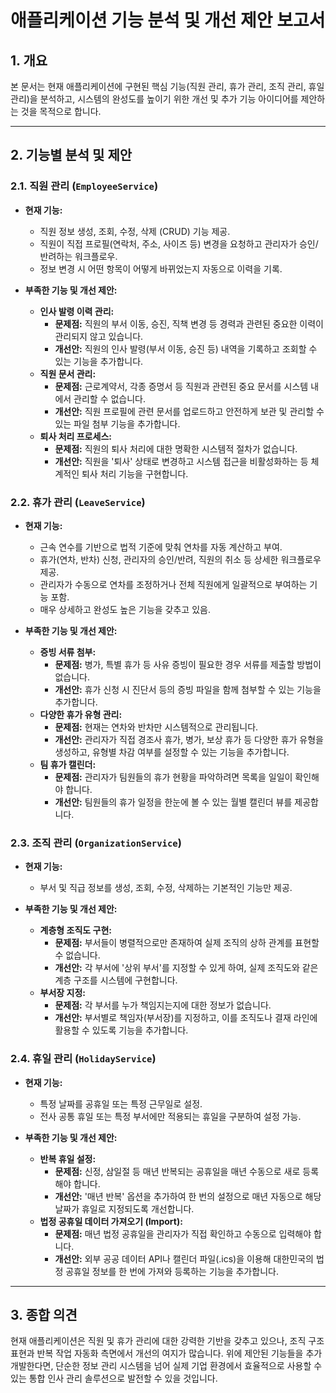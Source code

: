 # 애플리케이션 기능 분석 및 개선 제안 보고서

## 1. 개요
본 문서는 현재 애플리케이션에 구현된 핵심 기능(직원 관리, 휴가 관리, 조직 관리, 휴일 관리)을 분석하고, 시스템의 완성도를 높이기 위한 개선 및 추가 기능 아이디어를 제안하는 것을 목적으로 합니다.

---

## 2. 기능별 분석 및 제안

### 2.1. 직원 관리 (`EmployeeService`)
- **현재 기능:**
    - 직원 정보 생성, 조회, 수정, 삭제 (CRUD) 기능 제공.
    - 직원이 직접 프로필(연락처, 주소, 사이즈 등) 변경을 요청하고 관리자가 승인/반려하는 워크플로우.
    - 정보 변경 시 어떤 항목이 어떻게 바뀌었는지 자동으로 이력을 기록.

- **부족한 기능 및 개선 제안:**
    - **인사 발령 이력 관리:**
        - **문제점:** 직원의 부서 이동, 승진, 직책 변경 등 경력과 관련된 중요한 이력이 관리되지 않고 있습니다.
        - **개선안:** 직원의 인사 발령(부서 이동, 승진 등) 내역을 기록하고 조회할 수 있는 기능을 추가합니다.
    - **직원 문서 관리:**
        - **문제점:** 근로계약서, 각종 증명서 등 직원과 관련된 중요 문서를 시스템 내에서 관리할 수 없습니다.
        - **개선안:** 직원 프로필에 관련 문서를 업로드하고 안전하게 보관 및 관리할 수 있는 파일 첨부 기능을 추가합니다.
    - **퇴사 처리 프로세스:**
        - **문제점:** 직원의 퇴사 처리에 대한 명확한 시스템적 절차가 없습니다.
        - **개선안:** 직원을 '퇴사' 상태로 변경하고 시스템 접근을 비활성화하는 등 체계적인 퇴사 처리 기능을 구현합니다.

### 2.2. 휴가 관리 (`LeaveService`)
- **현재 기능:**
    - 근속 연수를 기반으로 법적 기준에 맞춰 연차를 자동 계산하고 부여.
    - 휴가(연차, 반차) 신청, 관리자의 승인/반려, 직원의 취소 등 상세한 워크플로우 제공.
    - 관리자가 수동으로 연차를 조정하거나 전체 직원에게 일괄적으로 부여하는 기능 포함.
    - 매우 상세하고 완성도 높은 기능을 갖추고 있음.

- **부족한 기능 및 개선 제안:**
    - **증빙 서류 첨부:**
        - **문제점:** 병가, 특별 휴가 등 사유 증빙이 필요한 경우 서류를 제출할 방법이 없습니다.
        - **개선안:** 휴가 신청 시 진단서 등의 증빙 파일을 함께 첨부할 수 있는 기능을 추가합니다.
    - **다양한 휴가 유형 관리:**
        - **문제점:** 현재는 연차와 반차만 시스템적으로 관리됩니다.
        - **개선안:** 관리자가 직접 경조사 휴가, 병가, 보상 휴가 등 다양한 휴가 유형을 생성하고, 유형별 차감 여부를 설정할 수 있는 기능을 추가합니다.
    - **팀 휴가 캘린더:**
        - **문제점:** 관리자가 팀원들의 휴가 현황을 파악하려면 목록을 일일이 확인해야 합니다.
        - **개선안:** 팀원들의 휴가 일정을 한눈에 볼 수 있는 월별 캘린더 뷰를 제공합니다.

### 2.3. 조직 관리 (`OrganizationService`)
- **현재 기능:**
    - 부서 및 직급 정보를 생성, 조회, 수정, 삭제하는 기본적인 기능만 제공.

- **부족한 기능 및 개선 제안:**
    - **계층형 조직도 구현:**
        - **문제점:** 부서들이 병렬적으로만 존재하여 실제 조직의 상하 관계를 표현할 수 없습니다.
        - **개선안:** 각 부서에 '상위 부서'를 지정할 수 있게 하여, 실제 조직도와 같은 계층 구조를 시스템에 구현합니다.
    - **부서장 지정:**
        - **문제점:** 각 부서를 누가 책임지는지에 대한 정보가 없습니다.
        - **개선안:** 부서별로 책임자(부서장)를 지정하고, 이를 조직도나 결재 라인에 활용할 수 있도록 기능을 추가합니다.

### 2.4. 휴일 관리 (`HolidayService`)
- **현재 기능:**
    - 특정 날짜를 공휴일 또는 특정 근무일로 설정.
    - 전사 공통 휴일 또는 특정 부서에만 적용되는 휴일을 구분하여 설정 가능.

- **부족한 기능 및 개선 제안:**
    - **반복 휴일 설정:**
        - **문제점:** 신정, 삼일절 등 매년 반복되는 공휴일을 매년 수동으로 새로 등록해야 합니다.
        - **개선안:** '매년 반복' 옵션을 추가하여 한 번의 설정으로 매년 자동으로 해당 날짜가 휴일로 지정되도록 개선합니다.
    - **법정 공휴일 데이터 가져오기 (Import):**
        - **문제점:** 매년 법정 공휴일을 관리자가 직접 확인하고 수동으로 입력해야 합니다.
        - **개선안:** 외부 공공 데이터 API나 캘린더 파일(.ics)을 이용해 대한민국의 법정 공휴일 정보를 한 번에 가져와 등록하는 기능을 추가합니다.

---

## 3. 종합 의견
현재 애플리케이션은 직원 및 휴가 관리에 대한 강력한 기반을 갖추고 있으나, 조직 구조 표현과 반복 작업 자동화 측면에서 개선의 여지가 많습니다. 위에 제안된 기능들을 추가 개발한다면, 단순한 정보 관리 시스템을 넘어 실제 기업 환경에서 효율적으로 사용할 수 있는 통합 인사 관리 솔루션으로 발전할 수 있을 것입니다.
